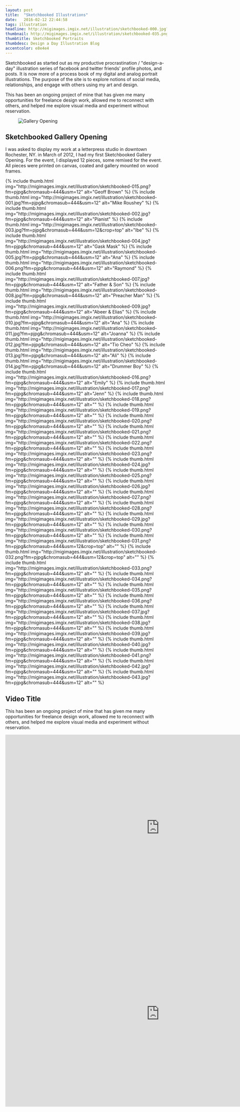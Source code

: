 ```yaml
---
layout: post
title:  "Sketchbooked Illustrations"
date:   2016-02-12 22:44:58
tags: illustration
headline: http://migimages.imgix.net/illustration/sketchbooked-000.jpg?fm=pjpg&chromasub=444&usm=12&h=320&fit=crop
thumbnail: http://migimages.imgix.net/illustration/sketchbooked-035.png?fit=crop&fm=png8&h=320&page=1&q=85&w=320&colorquant=20&fm=png8&crop=faces&dpr=2&pad=8&bg=fff
thumbtitle: Sketchbooked Portraits
thumbdesc: Design a Day Illustration Blog
accentcolor: e8e4e4
---
```


<section>
<p>Sketchbooked as started out  as my productive procrastination / "design-a-day" illustration series of facebook and twitter friends' profile photos, and posts. It is now more of a process book of my digital and analog portrait illustrations. The purpose of the site is to explore notions of social media, relationships, and engage with others using my art and design.</p>

<p>This has been an ongoing project of mine that has given me many opportunities for freelance design work, allowed me to reconnect with others, and helped me explore visual media and experiment without reservation.</p>

<figure>
	<img src="http://migimages.imgix.net/illustration/sketchbooked_gal_960.jpg?sat=20&usm=12&fm=pjpg&q=85&chromasub=444" alt="Gallery Opening"></figure>
<h2>Sketchbooked Gallery Opening</h2>
<p>I was asked to display my work at a letterpress studio in downtown Rochester, NY. in March of 2012, I had my first Sketchbooked Gallery Opening. For the event, I displayed 12 pieces, some remixed for the event. All pieces were printed on canvas, coated and gallery mounted on wood frames.</p>
</section>

<section class="thumblist">
{% include thumb.html img="http://migimages.imgix.net/illustration/sketchbooked-015.png?fm=pjpg&chromasub=444&usm=12" alt="Geoff Brown" %}
{% include thumb.html img="http://migimages.imgix.net/illustration/sketchbooked-001.jpg?fm=pjpg&chromasub=444&usm=12" alt="Mike Roushey" %}
{% include thumb.html img="http://migimages.imgix.net/illustration/sketchbooked-002.jpg?fm=pjpg&chromasub=444&usm=12" alt="Pianist" %}
{% include thumb.html img="http://migimages.imgix.net/illustration/sketchbooked-003.jpg?fm=pjpg&chromasub=444&usm=12&crop=top" alt="Ibe" %}
{% include thumb.html img="http://migimages.imgix.net/illustration/sketchbooked-004.jpg?fm=pjpg&chromasub=444&usm=12" alt="Gask Mask" %}
{% include thumb.html img="http://migimages.imgix.net/illustration/sketchbooked-005.jpg?fm=pjpg&chromasub=444&usm=12" alt="Ana" %}
{% include thumb.html img="http://migimages.imgix.net/illustration/sketchbooked-006.png?fm=pjpg&chromasub=444&usm=12" alt="Raymond" %}
{% include thumb.html img="http://migimages.imgix.net/illustration/sketchbooked-007.jpg?fm=pjpg&chromasub=444&usm=12" alt="Father & Son" %}
{% include thumb.html img="http://migimages.imgix.net/illustration/sketchbooked-008.jpg?fm=pjpg&chromasub=444&usm=12" alt="Preacher Man" %}
{% include thumb.html img="http://migimages.imgix.net/illustration/sketchbooked-009.jpg?fm=pjpg&chromasub=444&usm=12" alt="Abeer & Elias" %}
{% include thumb.html img="http://migimages.imgix.net/illustration/sketchbooked-010.jpg?fm=pjpg&chromasub=444&usm=12" alt="Ana" %}
{% include thumb.html img="http://migimages.imgix.net/illustration/sketchbooked-011.jpg?fm=pjpg&chromasub=444&usm=12" alt="Joanna" %}
{% include thumb.html img="http://migimages.imgix.net/illustration/sketchbooked-012.jpg?fm=pjpg&chromasub=444&usm=12" alt="Tio Cheo" %}
{% include thumb.html img="http://migimages.imgix.net/illustration/sketchbooked-013.jpg?fm=pjpg&chromasub=444&usm=12" alt="Ali" %}
{% include thumb.html img="http://migimages.imgix.net/illustration/sketchbooked-014.jpg?fm=pjpg&chromasub=444&usm=12" alt="Drummer Boy" %}
{% include thumb.html img="http://migimages.imgix.net/illustration/sketchbooked-016.png?fm=pjpg&chromasub=444&usm=12" alt="Emily" %}
{% include thumb.html img="http://migimages.imgix.net/illustration/sketchbooked-017.png?fm=pjpg&chromasub=444&usm=12" alt="Jenn" %}
{% include thumb.html img="http://migimages.imgix.net/illustration/sketchbooked-018.png?fm=pjpg&chromasub=444&usm=12" alt="" %}
{% include thumb.html img="http://migimages.imgix.net/illustration/sketchbooked-019.png?fm=pjpg&chromasub=444&usm=12" alt="" %}
{% include thumb.html img="http://migimages.imgix.net/illustration/sketchbooked-020.png?fm=pjpg&chromasub=444&usm=12" alt="" %}
{% include thumb.html img="http://migimages.imgix.net/illustration/sketchbooked-021.png?fm=pjpg&chromasub=444&usm=12" alt="" %}
{% include thumb.html img="http://migimages.imgix.net/illustration/sketchbooked-022.png?fm=pjpg&chromasub=444&usm=12" alt="" %}
{% include thumb.html img="http://migimages.imgix.net/illustration/sketchbooked-023.png?fm=pjpg&chromasub=444&usm=12" alt="" %}
{% include thumb.html img="http://migimages.imgix.net/illustration/sketchbooked-024.jpg?fm=pjpg&chromasub=444&usm=12" alt="" %}
{% include thumb.html img="http://migimages.imgix.net/illustration/sketchbooked-025.png?fm=pjpg&chromasub=444&usm=12" alt="" %}
{% include thumb.html img="http://migimages.imgix.net/illustration/sketchbooked-026.jpg?fm=pjpg&chromasub=444&usm=12" alt="" %}
{% include thumb.html img="http://migimages.imgix.net/illustration/sketchbooked-027.png?fm=pjpg&chromasub=444&usm=12" alt="" %}
{% include thumb.html img="http://migimages.imgix.net/illustration/sketchbooked-028.png?fm=pjpg&chromasub=444&usm=12" alt="" %}
{% include thumb.html img="http://migimages.imgix.net/illustration/sketchbooked-029.jpg?fm=pjpg&chromasub=444&usm=12" alt="" %}
{% include thumb.html img="http://migimages.imgix.net/illustration/sketchbooked-030.png?fm=pjpg&chromasub=444&usm=12" alt="" %}
{% include thumb.html img="http://migimages.imgix.net/illustration/sketchbooked-031.png?fm=pjpg&chromasub=444&usm=12&crop=top" alt="" %}
{% include thumb.html img="http://migimages.imgix.net/illustration/sketchbooked-032.png?fm=pjpg&chromasub=444&usm=12&crop=top" alt="" %}
{% include thumb.html img="http://migimages.imgix.net/illustration/sketchbooked-033.png?fm=pjpg&chromasub=444&usm=12" alt="" %}
{% include thumb.html img="http://migimages.imgix.net/illustration/sketchbooked-034.png?fm=pjpg&chromasub=444&usm=12" alt="" %}
{% include thumb.html img="http://migimages.imgix.net/illustration/sketchbooked-035.png?fm=pjpg&chromasub=444&usm=12" alt="" %}
{% include thumb.html img="http://migimages.imgix.net/illustration/sketchbooked-036.png?fm=pjpg&chromasub=444&usm=12" alt="" %}
{% include thumb.html img="http://migimages.imgix.net/illustration/sketchbooked-037.jpg?fm=pjpg&chromasub=444&usm=12" alt="" %}
{% include thumb.html img="http://migimages.imgix.net/illustration/sketchbooked-038.jpg?fm=pjpg&chromasub=444&usm=12" alt="" %}
{% include thumb.html img="http://migimages.imgix.net/illustration/sketchbooked-039.jpg?fm=pjpg&chromasub=444&usm=12" alt="" %}
{% include thumb.html img="http://migimages.imgix.net/illustration/sketchbooked-040.jpg?fm=pjpg&chromasub=444&usm=12" alt="" %}
{% include thumb.html img="http://migimages.imgix.net/illustration/sketchbooked-041.png?fm=pjpg&chromasub=444&usm=12" alt="" %}
{% include thumb.html img="http://migimages.imgix.net/illustration/sketchbooked-042.jpg?fm=pjpg&chromasub=444&usm=12" alt="" %}
{% include thumb.html img="http://migimages.imgix.net/illustration/sketchbooked-043.jpg?fm=pjpg&chromasub=444&usm=12" alt="" %}
</section>
<section>
	<h2>Video Title</h2>
<p>This has been an ongoing project of mine that has given me many opportunities for freelance design work, allowed me to reconnect with others, and helped me explore visual media and experiment without reservation.</p>
<div class="video-container">
<iframe width="960" height="580" src="https://www.youtube.com/embed/skR_n0EcZxM?rel=0&showinfo=0" frameborder="0" allowfullscreen class="youtube"></iframe>
</div>

<div class="video-container">
<iframe width="960" height="580" src="https://www.youtube.com/embed/TIyuLl9cCVg?rel=0&showinfo=0" frameborder="0" allowfullscreen class="youtube"></iframe>
</div>
</section>


